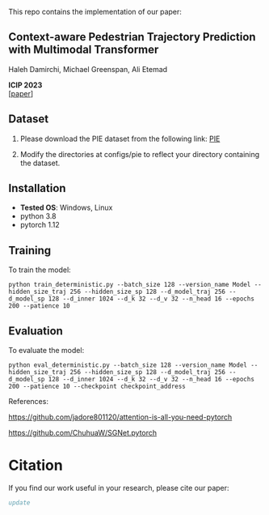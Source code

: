 This repo contains the implementation of our paper:

## Context-aware Pedestrian Trajectory Prediction with Multimodal Transformer

Haleh Damirchi, Michael Greenspan, Ali Etemad

**ICIP 2023**  
[[paper](https:...)]

## Dataset
1. Please download the PIE dataset from the following link:  [PIE](https://data.nvision2.eecs.yorku.ca/PIE_dataset/)

2. Modify the directories at configs/pie to reflect your directory containing the dataset.

## Installation

* **Tested OS**: Windows, Linux
* python 3.8
* pytorch 1.12

## Training

To train the model:

```
python train_deterministic.py --batch_size 128 --version_name Model --hidden_size_traj 256 --hidden_size_sp 128 --d_model_traj 256 --d_model_sp 128 --d_inner 1024 --d_k 32 --d_v 32 --n_head 16 --epochs 200 --patience 10
```

## Evaluation

To evaluate the model:

```
python eval_deterministic.py --batch_size 128 --version_name Model --hidden_size_traj 256 --hidden_size_sp 128 --d_model_traj 256 --d_model_sp 128 --d_inner 1024 --d_k 32 --d_v 32 --n_head 16 --epochs 200 --patience 10 --checkpoint checkpoint_address
```


References:


https://github.com/jadore801120/attention-is-all-you-need-pytorch

https://github.com/ChuhuaW/SGNet.pytorch

# Citation
If you find our work useful in your research, please cite our paper:
```bibtex
update
```